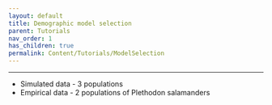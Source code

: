 ```yaml
---
layout: default
title: Demographic model selection
parent: Tutorials
nav_order: 1
has_children: true
permalink: Content/Tutorials/ModelSelection
---
```

---


- Simulated data - 3 populations
- Empirical data - 2 populations of Plethodon salamanders

